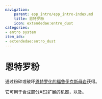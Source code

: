 ```yaml
---
navigation:
    parent: epp_intro/epp_intro-index.md
    title: 恩特罗粉
    icon: extendedae:entro_dust
categories:
- entro system
item_ids:
- extendedae:entro_dust
---
```


# 恩特罗粉

<Row>
<ItemImage id="extendedae:entro_dust" scale="4"></ItemImage>
</Row>

通过粉碎<ItemLink id="extendedae:entro_crystal" />或破坏[恩特罗化的福鲁伊克斯母岩](entro_budding.md)获得。

它可用于合成部分AE2扩展的机器，以及<ItemLink id="extendedae:entro_ingot" />。
